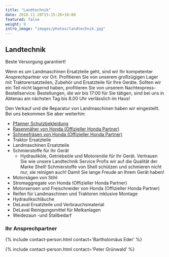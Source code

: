```yaml
---
title: "Landtechnik"
date: 2018-11-28T15:15:26+10:00
featured: false
weight: 9
intro_image: "images/photos/landtechnik.jpg"
---
```


## Landtechnik
Beste Versorgung garantiert!

Wenn es um Landmaschinen Ersatzteile geht, sind wir Ihr kompetenter Ansprechpartner vor Ort. Profitieren Sie von unserem großzügigen Lager mit Traktorersatzteilen, Zubehör und Ersatzteile für Ihre Geräte. Sollten wir ein Teil nicht lagernd haben, profitieren Sie von unserem Nachtexpress-Bestellservice: Bestellungen, die wir bis 17:00 für Sie tätigen, sind bei uns in Abtenau am nächsten Tag bis 8.00 Uhr verlässlich im Haus!

Den Verkauf und die Reparatur von Landmaschinen haben wir eingestellt. Bei uns bekommen Sie aber weiterhin:

* [Pfanner Schutzbekleidung](../pfanner)
* [Rasenmäher von Honda (Offizieller Honda Partner)](../honda_rasen)
* [Schneefräsen von Honda (Offizieller Honda Partner)](../honda_schneefraesen)
* Traktor Ersatzteile
* Landmaschinen Ersatzteile
* Schmierstoffe für Ihr Gerät
  * Hydrauliköle, Getriebeöle und Motorenöle für Ihr Gerät. Vertrauen Sie wie unsere Landtechnik Service Profis wir auf die Qualität der Marke Shell! Schmierstoffe von Shell schützen und schmieren nicht nur, sie reinigen auch! Damit Sie lange Freude an Ihrem Gerät haben!
* Motorsägen von Stihl
* Stromaggregate von Honda (Offizieller Honda Partner)
* Motorsensen und Freischneider von Honda (Offizieller Honda Partner)
* Reifen für Landmaschinen und Traktoren inklusive Montage
* Hydraulikschläuche
* DeLaval Ersatzteile und Verbrauchsmaterial
* DeLaval Reinigungsmittel für Melkanlagen
* Weidezaun -und Stallbedarf

### Ihr Ansprechpartner
{% include contact-person.html contact='Bartholomäus Eder' %}

{% include contact-person.html contact='Peter Grünwald' %}